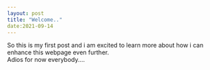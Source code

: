 ```yaml
---
layout: post
title: "Welcome.."
date:2021-09-14
---
```


So this is my first post and i am excited to learn more about how i can enhance this webpage even further.<br>
Adios for now everybody....
